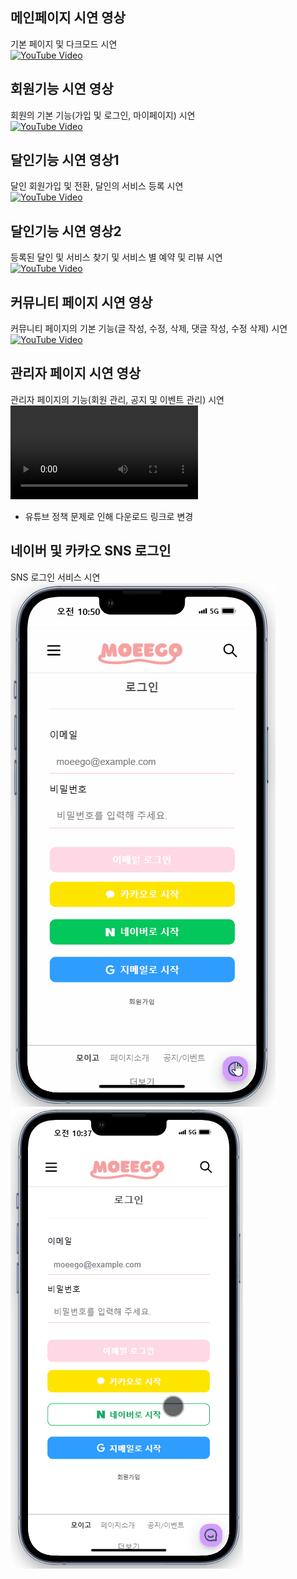 ## 메인페이지 시연 영상
기본 페이지 및 다크모드 시연<br/>
[![YouTube Video](https://img.youtube.com/vi/XJCs_HKumGc/0.jpg)](https://youtu.be/XJCs_HKumGc)

## 회원기능 시연 영상
회원의 기본 기능(가입 및 로그인, 마이페이지) 시연<br/>
[![YouTube Video](https://img.youtube.com/vi/kDf2MJ3-2g8/0.jpg)](https://youtu.be/kDf2MJ3-2g8)

## 달인기능 시연 영상1
달인 회원가입 및 전환, 달인의 서비스 등록 시연<br/>
[![YouTube Video](https://img.youtube.com/vi/Ux7kkKjYozs/0.jpg)](https://youtu.be/Ux7kkKjYozs)

## 달인기능 시연 영상2
등록된 달인 및 서비스 찾기 및 서비스 별 예약 및 리뷰 시연<br/>
[![YouTube Video](https://img.youtube.com/vi/7OJ-0hfF0qE/0.jpg)](https://youtu.be/7OJ-0hfF0qE)

## 커뮤니티 페이지 시연 영상
커뮤니티 페이지의 기본 기능(글 작성, 수정, 삭제, 댓글 작성, 수정 삭제) 시연<br/>
[![YouTube Video](https://img.youtube.com/vi/rawraOxSYu4/0.jpg)](https://youtu.be/rawraOxSYu4)

## 관리자 페이지 시연 영상
관리자 페이지의 기능(회원 관리, 공지 및 이벤트 관리) 시연<br/>
![관리자 페이지 시연 영상](https://github.com/C-hyunsik/moeego_video/raw/main/관리자.mp4)
- 유튜브 정책 문제로 인해 다운로드 링크로 변경

## 네이버 및 카카오 SNS 로그인
SNS 로그인 서비스 시연<br/>
![네이버 SNS 로그인](네이버로그인.gif)&emsp;&emsp;&emsp;&emsp;&emsp;![카카오 SNS 로그인](카카오로그인.gif)
